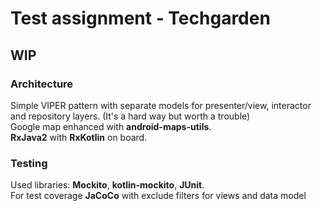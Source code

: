 # Test assignment - Techgarden
## WIP

### Architecture 
Simple VIPER pattern with separate models for presenter/view, interactor and repository layers. (It's a hard way but worth a trouble)  
Google map enhanced with **android-maps-utils**.  
**RxJava2** with **RxKotlin** on board.  

### Testing
Used libraries: **Mockito**, **kotlin-mockito**, **JUnit**.  
For test coverage **JaCoCo** with exclude filters for views and data model

